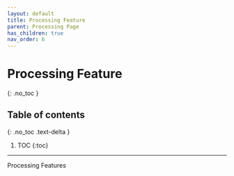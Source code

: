 ```yaml
---
layout: default
title: Processing Feature
parent: Processing Page
has_children: true
nav_order: 6
---
```


# Processing Feature
{: .no_toc }

## Table of contents
{: .no_toc .text-delta }

1. TOC
{:toc}

---

Processing Features